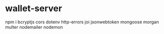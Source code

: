 # wallet-server

npm i bcryptjs cors dotenv http-errors joi jsonwebtoken mongoose morgan multer nodemailer nodemon
